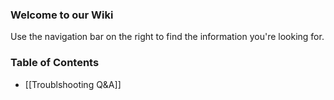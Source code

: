### Welcome to our Wiki

Use the navigation bar on the right to find the information you're looking for.

### Table of Contents

 - [[Troublshooting Q&A]]